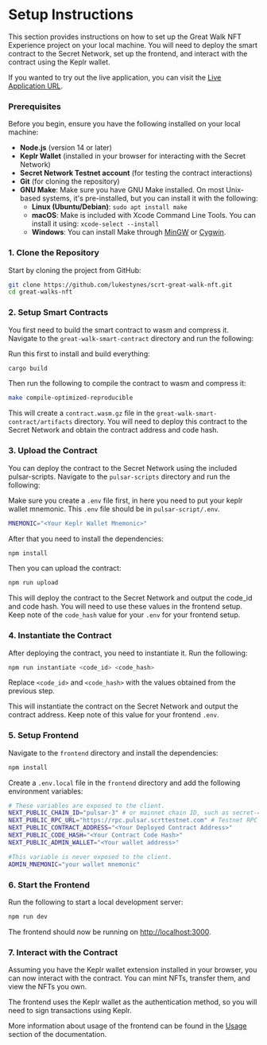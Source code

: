 # Setup Instructions

This section provides instructions on how to set up the Great Walk NFT Experience project on your local machine. You will need to deploy the smart contract to the Secret Network, set up the frontend, and interact with the contract using the Keplr wallet.

If you wanted to try out the live application, you can visit the [Live Application URL](https://scrt-great-walk-nfts.vercel.app/).

### Prerequisites

Before you begin, ensure you have the following installed on your local machine:

- **Node.js** (version 14 or later)
- **Keplr Wallet** (installed in your browser for interacting with the Secret Network)
- **Secret Network Testnet account** (for testing the contract interactions)
- **Git** (for cloning the repository)
- **GNU Make**: Make sure you have GNU Make installed. On most Unix-based systems, it's pre-installed, but you can install it with the following:
  - **Linux (Ubuntu/Debian)**: `sudo apt install make`
  - **macOS**: Make is included with Xcode Command Line Tools. You can install it using: `xcode-select --install`
  - **Windows**: You can install Make through [MinGW](http://www.mingw.org/) or [Cygwin](https://www.cygwin.com/).

### 1. Clone the Repository

Start by cloning the project from GitHub:

```bash
git clone https://github.com/lukestynes/scrt-great-walk-nft.git
cd great-walks-nft
```

### 2. Setup Smart Contracts
You first need to build the smart contract to wasm and compress it. Navigate to the `great-walk-smart-contract` directory and run the following:

Run this first to install and build everything:

```bash
cargo build
```

Then run the following to compile the contract to wasm and compress it:

```bash
make compile-optimized-reproducible
```

This will create a `contract.wasm.gz` file in the `great-walk-smart-contract/artifacts` directory. You will need to deploy this contract to the Secret Network and obtain the contract address and code hash.

### 3. Upload the Contract
You can deploy the contract to the Secret Network using the included pulsar-scripts. Navigate to the `pulsar-scripts` directory and run the following:

Make sure you create a `.env` file first, in here you need to put your keplr wallet mnemonic. This `.env` file should be in `pulsar-script/.env`.

```bash
MNEMONIC="<Your Keplr Wallet Mnemonic>"
```

After that you need to install the dependencies:

```bash
npm install
```

Then you can upload the contract:

```bash
npm run upload
```

This will deploy the contract to the Secret Network and output the code_id and code hash. You will need to use these values in the frontend setup.
Keep note of the `code_hash` value for your `.env` for your frontend setup.

### 4. Instantiate the Contract
After deploying the contract, you need to instantiate it. Run the following:

```bash
npm run instantiate <code_id> <code_hash>
```

Replace `<code_id>` and `<code_hash>` with the values obtained from the previous step.

This will instantiate the contract on the Secret Network and output the contract address. Keep note of this value for your frontend `.env`.


### 5. Setup Frontend
Navigate to the `frontend` directory and install the dependencies:

```bash
npm install
```

Create a `.env.local` file in the `frontend` directory and add the following environment variables:

```bash
# These variables are exposed to the client.
NEXT_PUBLIC_CHAIN_ID="pulsar-3" # or mainnet chain ID, such as secret-4
NEXT_PUBLIC_RPC_URL="https://rpc.pulsar.scrttestnet.com" # Testnet RPC endpoint
NEXT_PUBLIC_CONTRACT_ADDRESS="<Your Deployed Contract Address>"
NEXT_PUBLIC_CODE_HASH="<Your Contract Code Hash>"
NEXT_PUBLIC_ADMIN_WALLET="<Your wallet address>"

#This variable is never exposed to the client.
ADMIN_MNEMONIC="your wallet mnemonic"
```

### 6. Start the Frontend
Run the following to start a local development server:

```bash
npm run dev
```

The frontend should now be running on [http://localhost:3000](http://localhost:3000).

### 7. Interact with the Contract
Assuming you have the Keplr wallet extension installed in your browser, you can now interact with the contract. You can mint NFTs, transfer them, and view the NFTs you own.

The frontend uses the Keplr wallet as the authentication method, so you will need to sign transactions using Keplr.

More information about usage of the frontend can be found in the [Usage](#usage) section of the documentation.
